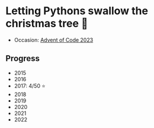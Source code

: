 # Letting Pythons swallow the christmas tree :snake:

- Occasion: [Advent of Code 2023](https://adventofcode.com/2023)
<!-- - Docs Mojo: [Modular](https://docs.modular.com/mojo/) -->

## Progress
- 2015
- 2016
- 2017: 4/50 :star:
- 2018
- 2019
- 2020
- 2021
- 2022

